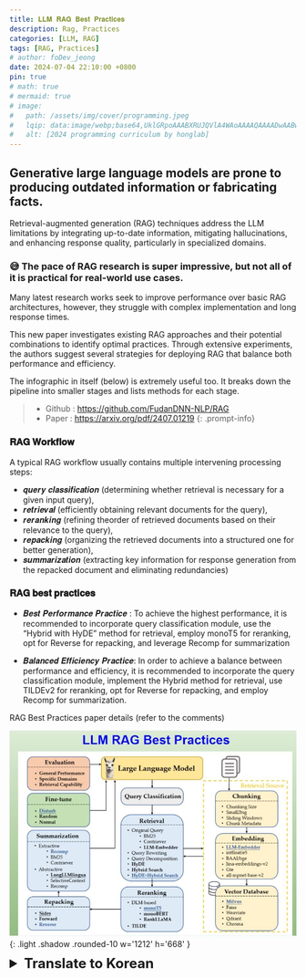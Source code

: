 ```yaml
---
title: 𝐋𝐋𝐌 𝐑𝐀𝐆 𝐁𝐞𝐬𝐭 𝐏𝐫𝐚𝐜𝐭𝐢𝐜𝐞𝐬
description: Rag, Practices
categories: [LLM, RAG]
tags: [RAG, Practices]
# author: foDev_jeong
date: 2024-07-04 22:10:00 +0800
pin: true
# math: true
# mermaid: true
# image:
#   path: /assets/img/cover/programming.jpeg
#   lqip: data:image/webp;base64,UklGRpoAAABXRUJQVlA4WAoAAAAQAAAADwAABwAAQUxQSDIAAAARL0AmbZurmr57yyIiqE8oiG0bejIYEQTgqiDA9vqnsUSI6H+oAERp2HZ65qP/VIAWAFZQOCBCAAAA8AEAnQEqEAAIAAVAfCWkAALp8sF8rgRgAP7o9FDvMCkMde9PK7euH5M1m6VWoDXf2FkP3BqV0ZYbO6NA/VFIAAAA
#   alt: [2024 programming curriculum by honglab]
---
```


## Generative large language models are prone to producing outdated information or fabricating facts.

Retrieval-augmented generation (RAG) techniques address the LLM limitations by integrating up-to-date information, mitigating hallucinations, and enhancing response quality, particularly in specialized domains.

### 😅 The pace of RAG research is super impressive, but not all of it is practical for real-world use cases. 

Many latest research works seek to improve performance over basic RAG architectures, however, they struggle with complex implementation and long response times.

This new paper investigates existing RAG approaches and their potential combinations to identify optimal practices. Through extensive experiments, the authors suggest several strategies for deploying RAG that balance both performance and efficiency.

The infographic in itself (below) is extremely useful too. It breaks down the pipeline into smaller stages and lists methods for each stage.

> - Github : <https://github.com/FudanDNN-NLP/RAG>
> - Paper : <https://arxiv.org/pdf/2407.01219>
{: .prompt-info}

### 𝐑𝐀𝐆 𝐖𝐨𝐫𝐤𝐟𝐥𝐨𝐰

A typical RAG workflow usually contains multiple intervening processing steps: 
- 𝒒𝒖𝒆𝒓𝒚 𝒄𝒍𝒂𝒔𝒔𝒊𝒇𝒊𝒄𝒂𝒕𝒊𝒐𝒏 (determining whether retrieval is necessary for a given input query), 
- 𝒓𝒆𝒕𝒓𝒊𝒆𝒗𝒂𝒍 (efficiently obtaining relevant documents for the query), 
- 𝒓𝒆𝒓𝒂𝒏𝒌𝒊𝒏𝒈 (refining theorder of retrieved documents based on their relevance to the query), 
- 𝒓𝒆𝒑𝒂𝒄𝒌𝒊𝒏𝒈 (organizing the retrieved documents into a structured one for better generation), 
- 𝒔𝒖𝒎𝒎𝒂𝒓𝒊𝒛𝒂𝒕𝒊𝒐𝒏 (extracting key information for response generation from the repacked document and eliminating redundancies)

### 𝐑𝐀𝐆 𝐛𝐞𝐬𝐭 𝐩𝐫𝐚𝐜𝐭𝐢𝐜𝐞𝐬

- 𝑩𝒆𝒔𝒕 𝑷𝒆𝒓𝒇𝒐𝒓𝒎𝒂𝒏𝒄𝒆 𝑷𝒓𝒂𝒄𝒕𝒊𝒄𝒆 : To achieve the highest performance, it is recommended to incorporate query classification module, use the “Hybrid with HyDE” method for retrieval, employ monoT5 for reranking, opt for Reverse for repacking, and leverage Recomp for summarization

- 𝑩𝒂𝒍𝒂𝒏𝒄𝒆𝒅 𝑬𝒇𝒇𝒊𝒄𝒊𝒆𝒏𝒄𝒚 𝑷𝒓𝒂𝒄𝒕𝒊𝒄𝒆: In order to achieve a balance between performance and efficiency, it is recommended to incorporate the query classification module, implement the Hybrid method for retrieval, use TILDEv2 for reranking, opt for Reverse for repacking, and employ Recomp for
summarization.

RAG Best Practices paper details (refer to the comments)

![ LLM RAG Best Practices ](/assets/img/llm/LLM_RAG_Best_Practices.jpeg){: .light .shadow .rounded-10 w='1212' h='668' }

<details markdown="1">
<summary style= "font-size:24px; line-height:24px; font-weight:bold; cursor:pointer;" > Translate to Korean </summary>

* * * 

## 생성적 대형 언어 모델은 오래된 정보를 생성하거나 사실을 조작하는 경향이 있습니다.

검색 증강 생성(RAG) 기술은 특히 전문 영역에서 최신 정보를 통합하고, 환각을 완화하고, 응답 품질을 향상시켜 LLM 제한 사항을 해결합니다.

### RAG 작업 흐름

일반적인 RAG 워크플로우에는 일반적으로 여러 개입 처리 단계가 포함됩니다.
- 쿼리 분류(주어진 입력 쿼리에 대해 검색이 필요한지 여부 결정),
- 검색기(쿼리와 관련된 문서를 효율적으로 가져옴),
- 순위 재지정(쿼리와의 관련성에 따라 검색된 문서의 순서를 재정의함)
- 재포장(더 나은 생성을 위해 검색된 문서를 구조화된 문서로 구성),
- 요약(리패킹된 문서에서 응답 생성을 위한 핵심 정보 추출 및 중복 제거)

### 래그 인피 관행

- 모범 사례 : 최고의 성능을 달성하려면 쿼리 분류 모듈을 통합하고, 검색을 위해 "Hybrid with HyDE" 방법을 사용하고, 순위 재지정을 위해 monoT5를 사용하고, 재패킹을 위해 Reverse를 선택하고, 요약을 위해 Recomp를 활용하는 것이 좋습니다.

- 균형 잡힌 효율성 실천: 성능과 효율성 사이의 균형을 이루기 위해 쿼리 분류 모듈을 통합하고, 검색을 위해 Hybrid 방법을 구현하고, reranking을 위해 TILDEv2를 사용하고, repacking을 위해 Reverse를 선택하고, Recomp를 사용하는 것을 권장합니다.
요약.

RAG 모범 사례 문서 세부 정보(설명 참조)

</details>